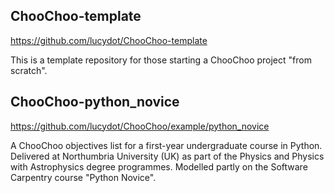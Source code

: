 ## ChooChoo-template

https://github.com/lucydot/ChooChoo-template

This is a template repository for those starting a ChooChoo project "from scratch".


## ChooChoo-python_novice

https://github.com/lucydot/ChooChoo/example/python_novice

A ChooChoo objectives list for a first-year undergraduate course in Python. Delivered at Northumbria University (UK) as part of the Physics and Physics with Astrophysics degree programmes. Modelled partly on the Software Carpentry course "Python Novice".

